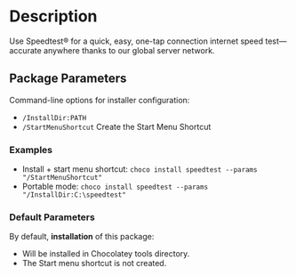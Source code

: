 # Description

Use Speedtest® for a quick, easy, one-tap connection internet speed test—accurate anywhere thanks to our global server network.

## Package Parameters
Command-line options for installer configuration:
- `/InstallDir:PATH`
- `/StartMenuShortcut` Create the Start Menu Shortcut

### Examples
- Install + start menu shortcut:
`choco install speedtest --params "/StartMenuShortcut"`
- Portable mode:
`choco install speedtest --params "/InstallDir:C:\speedtest"`

### Default Parameters
By default, **installation** of this package:
- Will be installed in Chocolatey tools directory.
- The Start menu shortcut is not created.
